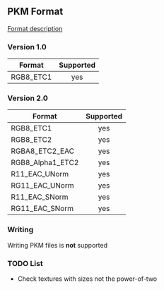 ## PKM Format

[Format description](https://community.arm.com/graphics/f/discussions/2248/pkm-header-format)

### Version 1.0

| Format    | Supported |
| --------- |:---------:|
| RGB8_ETC1 |    yes    |


### Version 2.0

| Format           | Supported |
| ---------------- |:---------:|
| RGB8_ETC1        |    yes    |
| RGB8_ETC2        |    yes    |
| RGBA8_ETC2_EAC   |    yes    |
| RGB8_Alpha1_ETC2 |    yes    |
| R11_EAC_UNorm    |    yes    |
| RG11_EAC_UNorm   |    yes    |
| R11_EAC_SNorm    |    yes    |
| RG11_EAC_SNorm   |    yes    |

### Writing

Writing PKM files is **not** supported

### TODO List

* Check textures with sizes not the power-of-two
